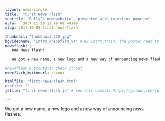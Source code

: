 ```yaml
---
layout: news-single
title:  "First News Flash"
subtitle: "Fully’s new website – presented with twinkling panache"
date:   2017-11-20 12:00:00 +0100
slug: 2017-10-09-first-news-flash

thumbnail: "thumbnail_720.jpg"
bgvideoname: "intro_knappfilm_v4" # ex intro_train. the poster need to have the same name as the video
newsflash: |
   ### News flash!

   We got a new name, a new logo and a new way of announcing news flashes.

#newsflash_buttontext: Check it out
newsflash_buttonurl: /about

htmlfile: "first-news-flash.html"
cssfile: ""
jsfile: "first-news-flash.js" # see this commit: https://github.com/fullystudios/fullystudios.github.io/commit/e4ae94b6a443fae88195cc096305b9903c7397d8

---
```

We got a new name, a new logo and a new way of announcing news flashes.
